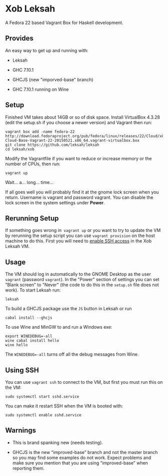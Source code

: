 # Xob Leksah

A Fedora 22 based Vagrant Box for Haskell development.

## Provides

An easy way to get up and running with:

* Leksah

* GHC 7.10.1

* GHCJS (new "imporved-base" branch)

* GHC 7.10.1 running on Wine


## Setup

Finished VM takes about 14GB or so of disk space.  Install VirtualBox 4.3.28 (edit
the setup.sh if you choose a newer version) and Vagrant then run:

    vagrant box add -name fedora-22 http://download.fedoraproject.org/pub/fedora/linux/releases/22/Cloud/x86_64/Images/Fedora-Cloud-Base-Vagrant-22-20150521.x86_64.vagrant-virtualbox.box
    git clone https://github.com/leksah/leksah
    cd leksah/xob

Modify the Vagrantfile if you want to reduce or increase memory or the number
of CPUs, then run:

    vagrant up

Wait... a... long... time...

If all goes well you will probably find it at the gnome lock screen when you return.
Username is vagrant and password vagrant.  You can disable the lock screen in the
system settings under **Power**.

## Rerunning Setup

If something goes wrong in` vagrant up` or you want to try to update the VM by rerunning
the setup script you can use `vagrant provision` on the host machine to do this. First you
will need to [enable SSH access](#using-ssh) in the Xob Leksah VM.

## Usage

The VM should log in automatically to the GNOME Desktop as the user `vagrant` (password `vagrant`).
In the "Power" section of settings you can set "Blank screen" to "Never" (the code to
do this in the `setup.sh` file does not work).
To start Leksah run:

    leksah

To build a GHCJS package use the `JS` button in Leksah or run

    cabal install --ghcjs

To use Wine and MinGW to and run a Windows exe:

    export WINEDEBUG=-all
    wine cabal install hello
    wine hello

The `WINEDEBUG=-all` turns off all the debug messages from Wine.


## Using SSH

You can use `vagrant ssh` to connect to the VM, but first you must run this on the VM:

    sudo systemctl start sshd.service

You can make it restart SSH when the VM is booted with:

    sudo systemctl enable sshd.service

    
## Warnings

* This is brand spanking new (needs testing).

* GHCJS is the new “improved-base” branch and not the master branch so
  you may find some examples do not work.  Expect problems and make sure you
  mention that you are using “improved-base” when reporting them.
